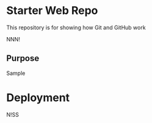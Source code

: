 # Starter Web Repo

This repository is for showing how Git and GitHub work

NNN!

## Purpose

Sample

# Deployment

N!SS
